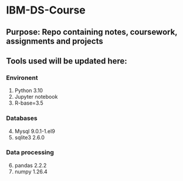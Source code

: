 # IBM-DS-Course
## Purpose: Repo containing notes, coursework, assignments and projects 
## Tools used will be updated here:
### Environent
1. Python 3.10
2. Jupyter notebook
3. R-base=3.5
### Databases
4. Mysql 9.0.1-1.el9
5. sqlite3 2.6.0
### Data processing 
6. pandas 2.2.2
7. numpy 1.26.4

